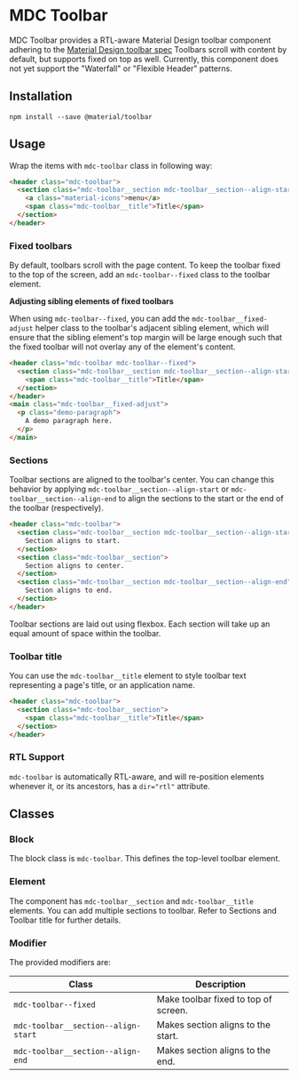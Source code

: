 # MDC Toolbar

MDC Toolbar provides a RTL-aware Material Design toolbar component adhering to the
[Material Design toolbar spec](https://www.google.com/design/spec/components/toolbars.html)
Toolbars scroll with content by default, but supports fixed on
top as well. Currently, this component does not yet support the "Waterfall" or
"Flexible Header" patterns.


## Installation

```
npm install --save @material/toolbar
```


## Usage

Wrap the items with `mdc-toolbar` class in following way:

```html
<header class="mdc-toolbar">
  <section class="mdc-toolbar__section mdc-toolbar__section--align-start">
    <a class="material-icons">menu</a>
    <span class="mdc-toolbar__title">Title</span>
  </section>
</header>
```

### Fixed toolbars

By default, toolbars scroll with the page content. To keep the toolbar fixed to
the top of the screen, add an `mdc-toolbar--fixed` class to the toolbar element.

**Adjusting sibling elements of fixed toolbars**

When using `mdc-toolbar--fixed`, you can add the `mdc-toolbar__fixed-adjust`
helper class to the toolbar's adjacent sibling element, which will ensure that
the sibling element's top margin will be large enough such that the fixed
toolbar will not overlay any of the element's content.

```html
<header class="mdc-toolbar mdc-toolbar--fixed">
  <section class="mdc-toolbar__section mdc-toolbar__section--align-start">
    <span class="mdc-toolbar__title">Title</span>
  </section>
</header>
<main class="mdc-toolbar__fixed-adjust">
  <p class="demo-paragraph">
    A demo paragraph here.
  </p>
</main>
```

### Sections

Toolbar sections are aligned to the toolbar's center. You can change this
behavior by applying `mdc-toolbar__section--align-start` or
`mdc-toolbar__section--align-end` to align the sections to the start or the end
of the toolbar (respectively).

```html
<header class="mdc-toolbar">
  <section class="mdc-toolbar__section mdc-toolbar__section--align-start">
    Section aligns to start.
  </section>
  <section class="mdc-toolbar__section">
    Section aligns to center.
  </section>
  <section class="mdc-toolbar__section mdc-toolbar__section--align-end">
    Section aligns to end.
  </section>
</header>
```

Toolbar sections are laid out using flexbox. Each section will take up an equal
amount of space within the toolbar.

### Toolbar title

You can use the `mdc-toolbar__title` element to style toolbar text representing
a page's title, or an application name.

```html
<header class="mdc-toolbar">
  <section class="mdc-toolbar__section">
    <span class="mdc-toolbar__title">Title</span>
  </section>
</header>
```

### RTL Support

`mdc-toolbar` is automatically RTL-aware, and will re-position elements whenever
it, or its ancestors, has a `dir="rtl"` attribute.


## Classes

### Block

The block class is `mdc-toolbar`. This defines the top-level toolbar element.

### Element
The component has `mdc-toolbar__section` and `mdc-toolbar__title` elements. You
can add multiple sections to toolbar. Refer to Sections and Toolbar title for
further details.

### Modifier

The provided modifiers are:

| Class                                | Description                             |
| -------------------------------------| --------------------------------------- |
| `mdc-toolbar--fixed`                 | Make toolbar fixed to top of screen.    |
| `mdc-toolbar__section--align-start`  | Makes section aligns to the start.      |
| `mdc-toolbar__section--align-end`    | Makes section aligns to the end.        |
